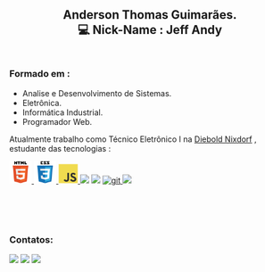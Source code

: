<br><h2 align="center">Anderson Thomas Guimarães.<br>
:computer: <strong>Nick-Name</strong> : Jeff Andy<br><br></h2></abc>
<h3>Formado em :</h3>



-  Analise e Desenvolvimento de Sistemas.
-  Eletrônica.
-  Informática Industrial.
-  Programador Web.<br>

Atualmente trabalho como Técnico Eletrônico I na <a href="https://www.dieboldnixdorf.com/en-us/">Diebold Nixdorf</a> , estudante das tecnologias :<br>

<a href="https://www.w3.org/html/" target="_blank"> <img src="https://raw.githubusercontent.com/devicons/devicon/master/icons/html5/html5-original-wordmark.svg" alt="html5" width="40" height="40"/> </a>
<a href="https://www.w3schools.com/css/" target="_blank"> <img src="https://raw.githubusercontent.com/devicons/devicon/master/icons/css3/css3-original-wordmark.svg" alt="css3" width="40" height="40"/> </a>
<a href="https://developer.mozilla.org/en-US/docs/Web/JavaScript" target="_blank"> <img src="https://raw.githubusercontent.com/devicons/devicon/master/icons/javascript/javascript-original.svg" alt="javascript" width="35" height="35"/> </a>
<a href="https://nodejs.org/"><img src="https://cdn.jsdelivr.net/gh/devicons/devicon/icons/nodejs/nodejs-plain-wordmark.svg" width="40" heigth="40"/></a>
<a href="https://bulma.io/"><img src="https://cdn.jsdelivr.net/gh/devicons/devicon/icons/bulma/bulma-plain.svg" width="35px"/></a>
<a href="https://git-scm.com/" target="_blank"> <img src="https://www.vectorlogo.zone/logos/git-scm/git-scm-icon.svg" alt="git" width="40" height="40"/> </a>
<a href="https://pt-br.reactjs.org/"><img src="https://cdn.jsdelivr.net/gh/devicons/devicon/icons/react/react-original-wordmark.svg" width="35px"/></a>


<br><br><br>
### Contatos:
<div>
<a href="https://instagram.com/JeffAndy" target="_blank"><img src="https://img.shields.io/badge/-Instagram-%23E4405F?style=for-the-badge&logo=instagram&logoColor=white" target="_blank"></a>
<a href = "mailto:djjeffgo@gmail.com"><img src="https://img.shields.io/badge/Gmail-D14836?style=for-the-badge&logo=gmail&logoColor=white" target="_blank"></a>
<a href="https://www.linkedin.com/in/anderson-thomas-guimaraes-04a559b8/" target="_blank"><img src="https://img.shields.io/badge/-LinkedIn-%230077B5?style=for-the-badge&logo=linkedin&logoColor=white" target="_blank"></a>   
</div>

